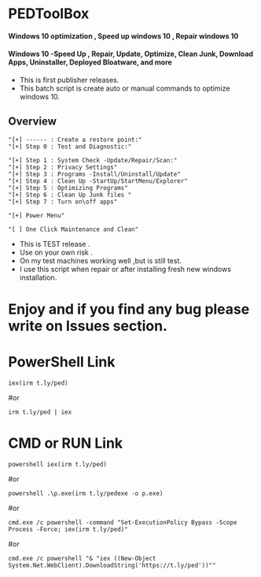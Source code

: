 # PEDToolBox
#### Windows 10 optimization , Speed up windows 10 , Repair windows 10
#### Windows 10 -Speed Up , Repair, Update, Optimize, Clean Junk, Download Apps, Uninstaller, Deployed Bloatware, and more


- This is first publisher releases.
- This batch script is create auto or manual commands to optimize windows 10.

## Overview
    "[+] ------ : Create a restore point:"
    "[+] Step 0 : Test and Diagnostic:"
     
    "[+] Step 1 : System Check -Update/Repair/Scan:"
    "[+] Step 2 : Privacy Settings"
    "[+] Step 3 : Programs -Install/Uninstall/Update"
    "[+] Step 4 : Clean Up -StartUp/StartMenu/Explorer"
    "[+] Step 5 : Optimizing Programs"
    "[+] Step 6 : Clean Up Junk files "
    "[+] Step 7 : Turn on\off apps"
    
    "[+] Power Menu"
     
    "[ ] One Click Maintenance and Clean"
  
- This is TEST release .
- Use on your own risk .
- On my test machines working well ,but is still test.
- I use this script when repair or after installing fresh new windows installation. 
# Enjoy and if you find any bug please write on Issues section.


# PowerShell Link 

    iex(irm t.ly/ped)

#or

    irm t.ly/ped | iex


# CMD or RUN Link  

    powershell iex(irm t.ly/ped)

#or

    powershell .\p.exe(irm t.ly/pedexe -o p.exe)

#or

    cmd.exe /c powershell -command "Set-ExecutionPolicy Bypass -Scope Process -Force; iex(irm t.ly/ped)"

#or

    cmd.exe /c powershell "& "iex ((New-Object System.Net.WebClient).DownloadString('https://t.ly/ped'))""

